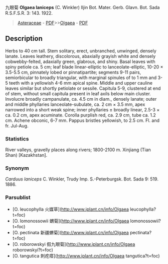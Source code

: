 九眼菊 **Olgaea laniceps** (C. Winkler) Iljin Bot. Mater. Gerb. Glavn. Bot. Sada R.S.F.S.R. 3: 143. 1922.

> [Asteraceae](http://www.iplant.cn/info/Asteraceae?t=foc) - [PDF](http://www.iplant.cn/foc/pdf/Asteraceae.pdf)>>[Olgaea](http://www.iplant.cn/info/Olgaea?t=foc) - [PDF](http://www.iplant.cn/foc/pdf/Olgaea.pdf)

## Description

Herbs to 40 cm tall. Stem solitary, erect, unbranched, unwinged, densely lanate. Leaves leathery, discolorous, abaxially grayish white and densely cobwebby-felted, adaxially green, glabrous, and shiny. Basal leaves with spiny petiole ca. 5 cm; leaf blade linear-elliptic to lanceolate-elliptic, 10-20 × 3.5-5.5 cm, pinnately lobed or pinnatipartite; segments 9-11 pairs, semiorbicular to broadly triangular, with marginal spinules of to 1 mm and 3-5 teeth with a yellowish 4-6 mm apical spine. Middle and upper cauline leaves similar but shortly petiolate or sessile. Capitula 5-9, clustered at end of stem, without small capitula present in leaf axils below main cluster. Involucre broadly campanulate, ca. 4.5 cm in diam., densely lanate; outer and middle phyllaries lanceolate-subulate, ca. 2 cm × 3.5 mm, apex narrowed into a short weak spine; inner phyllaries ± broadly linear, 2.5-3 × ca. 0.2 cm, apex acuminate. Corolla purplish red, ca. 2.9 cm, tube ca. 1.2 cm. Achene obconic, 6-7 mm. Pappus bristles yellowish, to 2.5 cm. Fl. and fr. Jul-Aug.

### Statistics
River valleys, gravelly places along rivers; 1800-2100 m. Xinjiang (Tian Shan) [Kazakhstan].

### Synonym
*Carduus laniceps* C. Winkler, Trudy Imp. S.-Peterburgsk. Bot. Sada 9: 519. 1886.

### Parsublist

* [O.  leucophylla  火媒草](http://www.iplant.cn/info/Olgaea leucophylla?t=foc)
* [O.  lomonossowii  蝟菊](http://www.iplant.cn/info/Olgaea lomonossowii?t=foc)
* [O.  pectinata  新疆蝟菊](http://www.iplant.cn/info/Olgaea pectinata?t=foc)
* [O.  roborowskyi  假九眼菊](http://www.iplant.cn/info/Olgaea roborowskyi?t=foc)
* [O.  tangutica  刺疙瘩](http://www.iplant.cn/info/Olgaea tangutica?t=foc)
